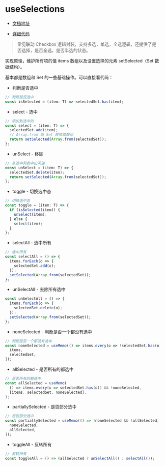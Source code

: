 # useSelections

- [文档地址](https://ahooks.js.org/zh-CN/hooks/use-selections)

- [详细代码](https://github.com/GpingFeng/hooks/blob/guangping%2Fread-code/packages/hooks/src/useSelections/index.ts)

> 常见联动 Checkbox 逻辑封装，支持多选，单选，全选逻辑，还提供了是否选择，是否全选，是否半选的状态。

实现原理，维护所有项的值 items 数组以及设置选择的元素 setSelected（Set 数据结构）。

基本都是数组和 Set 的一些基础操作。可以直接看代码：

- 判断是否选中

```ts
// 判断是否选中
const isSelected = (item: T) => selectedSet.has(item);
```

- select - 选中

```ts
// 添加到选中的
const select = (item: T) => {
  selectedSet.add(item);
  // Array.from 将 Set 转换成数组
  return setSelected(Array.from(selectedSet));
};
```

- unSelect - 移除

```ts
// 从选中列表中山茶油
const unSelect = (item: T) => {
  selectedSet.delete(item);
  return setSelected(Array.from(selectedSet));
};
```

- toggle - 切换选中态

```ts
// 切换选中态
const toggle = (item: T) => {
  if (isSelected(item)) {
    unSelect(item);
  } else {
    select(item);
  }
};
```

- selectAll - 选中所有

```ts
// 选中所有
const selectAll = () => {
  items.forEach(o => {
    selectedSet.add(o);
  });
  setSelected(Array.from(selectedSet));
};
```

- unSelectAll - 去除所有选中

```ts
const unSelectAll = () => {
  items.forEach(o => {
    selectedSet.delete(o);
  });
  setSelected(Array.from(selectedSet));
};
```

- noneSelected - 判断是否一个都没有选中

```ts
// 判断是否一个都没有选中
const noneSelected = useMemo(() => items.every(o => !selectedSet.has(o)), [
  items,
  selectedSet,
]);
```

- allSelected - 是否所有的都选中

```ts
// 是否所有的都选中
const allSelected = useMemo(
  () => items.every(o => selectedSet.has(o)) && !noneSelected,
  [items, selectedSet, noneSelected],
);
```

- partiallySelected - 是否部分选中

```ts
// 是否部分选中
const partiallySelected = useMemo(() => !noneSelected && !allSelected, [
  noneSelected,
  allSelected,
]);
```

- toggleAll - 反转所有

```ts
// 反转所有
const toggleAll = () => (allSelected ? unSelectAll() : selectAll());
```
